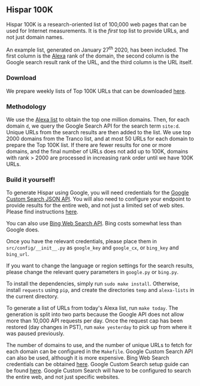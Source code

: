 ## Hispar 100K
Hispar 100K is a research-oriented list of 100,000 web pages that can be used
for Internet measurements. It is the _first_ top list to provide URLs, and not
just domain names.

An example list, generated on January 27<sup>th</sup> 2020, has been included.
The first column is the [Alexa](https://www.alexa.com) rank of the domain, the
second column is the Google search result rank of the URL, and the third column
is the URL itself.

### Download
We prepare weekly lists of Top 100K URLs that can be downloaded
[here](http://hispar.cs.duke.edu).

### Methodology
We use the [Alexa list](https://www.alexa.com) to obtain the top one million
domains. Then, for each domain `d`, we query the Google Search API for the
search term `site:d`. Unique URLs from the search results are then added to the
list. We use top 2000 domains from the Tranco list, and at most 50 URLs for each
domain to prepare the Top 100K list. If there are fewer results for one or more
domains, and the final number of URLs does not add up to 100K, domains with rank
&gt; 2000 are processed in increasing rank order until we have 100K URLs.

### Build it yourself!
To generate Hispar using Google, you will need credentials for the [Google
Custom Search JSON
API](https://developers.google.com/custom-search/v1/overview). You will also
need to configure your endpoint to provide results for the entire web, and not
just a limited set of web sites. Please find instructions
[here](https://support.google.com/programmable-search/answer/4513886).

You can also use [Bing Web Search
API](https://azure.microsoft.com/en-us/services/cognitive-services/bing-web-search-api/).
Bing costs somewhat less than Google does.

Once you have the relevant credentials, please place them in
`src/config/__init__.py` as `google_key` and `google_cx`, or `bing_key` and
`bing_url`.

If you want to change the language or region settings for the search results,
please change the relevant query parameters in `google.py` or `bing.py`.

To install the dependencies, simply run `sudo make install`. Otherwise, install
`requests` using `pip`, and create the directories `temp` and `alexa-lists` in
the current directory.

To generate a list of URLs from today's Alexa list, run `make today`. The
generation is split into two parts because the Google API does not allow more
than 10,000 API requests per day. Once the request cap has been restored (day
changes in PST), run `make yesterday` to pick up from where it was paused
previously.

The number of domains to use, and the number of unique URLs to fetch for each
domain can be configured in the `Makefile`. Google Custom Search API can also be
used, although it is more expensive. Bing Web Search credentials can be obtained
[here](https://azure.microsoft.com/en-us/services/cognitive-services/bing-web-search-api/).
Google Custom Search setup guide can be found
[here](https://developers.google.com/custom-search/docs/tutorial/introduction).
Google Custom Search will have to be configured to search the entire web, and
not just specific websites.